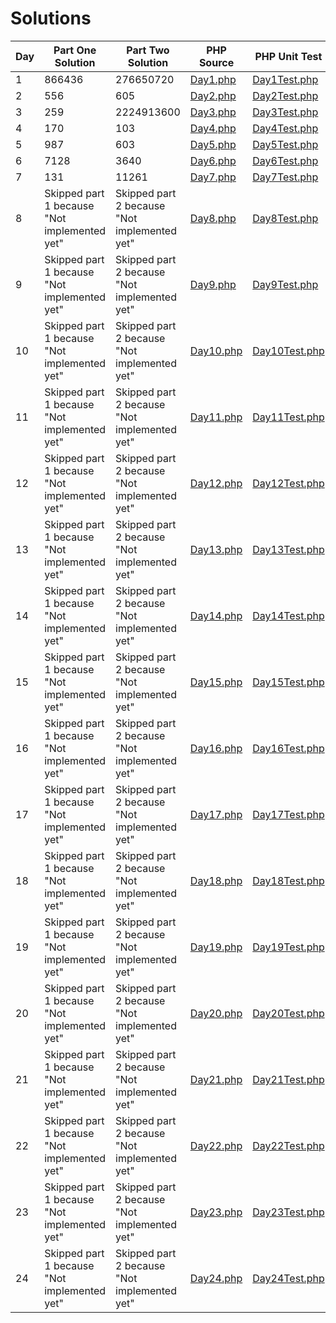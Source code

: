 # Solutions

| Day | Part One Solution | Part Two Solution | PHP Source | PHP Unit Test | Input |
|---|---|---|---|---|---|
| 1 | 866436| 276650720| [Day1.php](src/AdventOfCode2020/Solutions/Day1/Day1.php) | [Day1Test.php](tests/AdventOfCode2020/Solutions/Day1/Day1Test.php) | [input.txt](inputs/2020/day1/input.txt) |
| 2 | 556| 605| [Day2.php](src/AdventOfCode2020/Solutions/Day2/Day2.php) | [Day2Test.php](tests/AdventOfCode2020/Solutions/Day2/Day2Test.php) | [input.txt](inputs/2020/day2/input.txt) |
| 3 | 259| 2224913600| [Day3.php](src/AdventOfCode2020/Solutions/Day3/Day3.php) | [Day3Test.php](tests/AdventOfCode2020/Solutions/Day3/Day3Test.php) | [input.txt](inputs/2020/day3/input.txt) |
| 4 | 170| 103| [Day4.php](src/AdventOfCode2020/Solutions/Day4/Day4.php) | [Day4Test.php](tests/AdventOfCode2020/Solutions/Day4/Day4Test.php) | [input.txt](inputs/2020/day4/input.txt) |
| 5 | 987| 603| [Day5.php](src/AdventOfCode2020/Solutions/Day5/Day5.php) | [Day5Test.php](tests/AdventOfCode2020/Solutions/Day5/Day5Test.php) | [input.txt](inputs/2020/day5/input.txt) |
| 6 | 7128| 3640| [Day6.php](src/AdventOfCode2020/Solutions/Day6/Day6.php) | [Day6Test.php](tests/AdventOfCode2020/Solutions/Day6/Day6Test.php) | [input.txt](inputs/2020/day6/input.txt) |
| 7 | 131| 11261| [Day7.php](src/AdventOfCode2020/Solutions/Day7/Day7.php) | [Day7Test.php](tests/AdventOfCode2020/Solutions/Day7/Day7Test.php) | [input.txt](inputs/2020/day7/input.txt) |
| 8 | Skipped part 1 because "Not implemented yet"| Skipped part 2 because "Not implemented yet"| [Day8.php](src/AdventOfCode2020/Solutions/Day8/Day8.php) | [Day8Test.php](tests/AdventOfCode2020/Solutions/Day8/Day8Test.php) | [input.txt](inputs/2020/day8/input.txt) |
| 9 | Skipped part 1 because "Not implemented yet"| Skipped part 2 because "Not implemented yet"| [Day9.php](src/AdventOfCode2020/Solutions/Day9/Day9.php) | [Day9Test.php](tests/AdventOfCode2020/Solutions/Day9/Day9Test.php) | [input.txt](inputs/2020/day9/input.txt) |
| 10 | Skipped part 1 because "Not implemented yet"| Skipped part 2 because "Not implemented yet"| [Day10.php](src/AdventOfCode2020/Solutions/Day10/Day10.php) | [Day10Test.php](tests/AdventOfCode2020/Solutions/Day10/Day10Test.php) | [input.txt](inputs/2020/day10/input.txt) |
| 11 | Skipped part 1 because "Not implemented yet"| Skipped part 2 because "Not implemented yet"| [Day11.php](src/AdventOfCode2020/Solutions/Day11/Day11.php) | [Day11Test.php](tests/AdventOfCode2020/Solutions/Day11/Day11Test.php) | [input.txt](inputs/2020/day11/input.txt) |
| 12 | Skipped part 1 because "Not implemented yet"| Skipped part 2 because "Not implemented yet"| [Day12.php](src/AdventOfCode2020/Solutions/Day12/Day12.php) | [Day12Test.php](tests/AdventOfCode2020/Solutions/Day12/Day12Test.php) | [input.txt](inputs/2020/day12/input.txt) |
| 13 | Skipped part 1 because "Not implemented yet"| Skipped part 2 because "Not implemented yet"| [Day13.php](src/AdventOfCode2020/Solutions/Day13/Day13.php) | [Day13Test.php](tests/AdventOfCode2020/Solutions/Day13/Day13Test.php) | [input.txt](inputs/2020/day13/input.txt) |
| 14 | Skipped part 1 because "Not implemented yet"| Skipped part 2 because "Not implemented yet"| [Day14.php](src/AdventOfCode2020/Solutions/Day14/Day14.php) | [Day14Test.php](tests/AdventOfCode2020/Solutions/Day14/Day14Test.php) | [input.txt](inputs/2020/day14/input.txt) |
| 15 | Skipped part 1 because "Not implemented yet"| Skipped part 2 because "Not implemented yet"| [Day15.php](src/AdventOfCode2020/Solutions/Day15/Day15.php) | [Day15Test.php](tests/AdventOfCode2020/Solutions/Day15/Day15Test.php) | [input.txt](inputs/2020/day15/input.txt) |
| 16 | Skipped part 1 because "Not implemented yet"| Skipped part 2 because "Not implemented yet"| [Day16.php](src/AdventOfCode2020/Solutions/Day16/Day16.php) | [Day16Test.php](tests/AdventOfCode2020/Solutions/Day16/Day16Test.php) | [input.txt](inputs/2020/day16/input.txt) |
| 17 | Skipped part 1 because "Not implemented yet"| Skipped part 2 because "Not implemented yet"| [Day17.php](src/AdventOfCode2020/Solutions/Day17/Day17.php) | [Day17Test.php](tests/AdventOfCode2020/Solutions/Day17/Day17Test.php) | [input.txt](inputs/2020/day17/input.txt) |
| 18 | Skipped part 1 because "Not implemented yet"| Skipped part 2 because "Not implemented yet"| [Day18.php](src/AdventOfCode2020/Solutions/Day18/Day18.php) | [Day18Test.php](tests/AdventOfCode2020/Solutions/Day18/Day18Test.php) | [input.txt](inputs/2020/day18/input.txt) |
| 19 | Skipped part 1 because "Not implemented yet"| Skipped part 2 because "Not implemented yet"| [Day19.php](src/AdventOfCode2020/Solutions/Day19/Day19.php) | [Day19Test.php](tests/AdventOfCode2020/Solutions/Day19/Day19Test.php) | [input.txt](inputs/2020/day19/input.txt) |
| 20 | Skipped part 1 because "Not implemented yet"| Skipped part 2 because "Not implemented yet"| [Day20.php](src/AdventOfCode2020/Solutions/Day20/Day20.php) | [Day20Test.php](tests/AdventOfCode2020/Solutions/Day20/Day20Test.php) | [input.txt](inputs/2020/day20/input.txt) |
| 21 | Skipped part 1 because "Not implemented yet"| Skipped part 2 because "Not implemented yet"| [Day21.php](src/AdventOfCode2020/Solutions/Day21/Day21.php) | [Day21Test.php](tests/AdventOfCode2020/Solutions/Day21/Day21Test.php) | [input.txt](inputs/2020/day21/input.txt) |
| 22 | Skipped part 1 because "Not implemented yet"| Skipped part 2 because "Not implemented yet"| [Day22.php](src/AdventOfCode2020/Solutions/Day22/Day22.php) | [Day22Test.php](tests/AdventOfCode2020/Solutions/Day22/Day22Test.php) | [input.txt](inputs/2020/day22/input.txt) |
| 23 | Skipped part 1 because "Not implemented yet"| Skipped part 2 because "Not implemented yet"| [Day23.php](src/AdventOfCode2020/Solutions/Day23/Day23.php) | [Day23Test.php](tests/AdventOfCode2020/Solutions/Day23/Day23Test.php) | [input.txt](inputs/2020/day23/input.txt) |
| 24 | Skipped part 1 because "Not implemented yet"| Skipped part 2 because "Not implemented yet"| [Day24.php](src/AdventOfCode2020/Solutions/Day24/Day24.php) | [Day24Test.php](tests/AdventOfCode2020/Solutions/Day24/Day24Test.php) | [input.txt](inputs/2020/day24/input.txt) |
